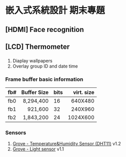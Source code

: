 # 嵌入式系統設計 期末專題


## [HDMI] Face recognition



## [LCD] Thermometer

### 
1. Diaplay wallpapers
1. Overlay group ID and date time


### Frame buffer basic information
| fb# | Buffer Size | bits | virt. size |
| --- | ----------: | ---- | ---------: |
| fb0 |   8,294,400 |  16  |    640X480 |
| fb1 |     921,600 |  32  |    240X960 |
| fb2 |   1,843,200 |  24  |   1024X600 |


### Sensors
1. [Grove - Temperature&Humidity Sensor (DHT11)](https://wiki.seeedstudio.com/Grove-TemperatureAndHumidity_Sensor/) v1.2
2. [Grove - Light sensor](https://wiki.seeedstudio.com/Grove-Light_Sensor/) v1.1
